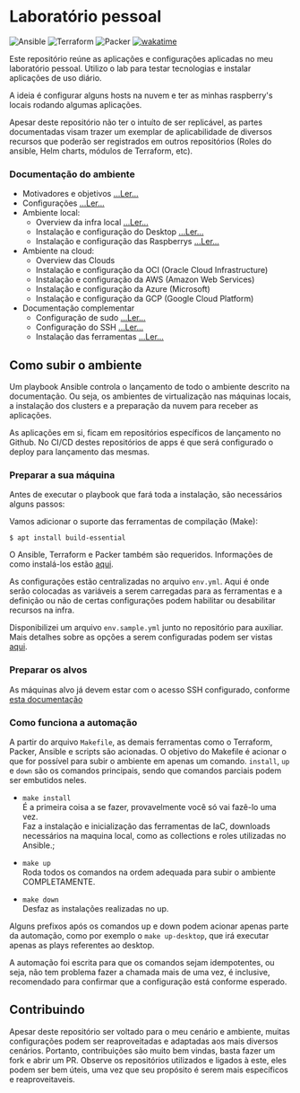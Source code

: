 # Laboratório pessoal 

![Ansible](https://img.shields.io/badge/Ansible->%3D2.11.5-red?logo=ansible&logoColor=white)
![Terraform](https://img.shields.io/badge/Terraform->%3D1.0.7-6a01eb?logo=terraform&logoColor=white)
![Packer](https://img.shields.io/badge/Packer->%3D1.7.5-blue?logo=packer&logoColor=white)
[![wakatime](https://wakatime.com/badge/github/lucaslehnen/homelab.svg)](https://wakatime.com/badge/github/lucaslehnen/homelab)

Este repositório reúne as aplicações e configurações aplicadas no meu laboratório pessoal. 
Utilizo o lab para testar tecnologias e instalar aplicações de uso diário. 

A ideia é configurar alguns hosts na nuvem e ter as minhas raspberry's locais rodando algumas aplicações. 

Apesar deste repositório não ter o intuíto de ser replicável, as partes documentadas visam trazer um exemplar de aplicabilidade de diversos recursos que poderão ser registrados em outros repositórios (Roles do ansible, Helm charts, módulos de Terraform, etc). 

### Documentação do ambiente

- Motivadores e objetivos [...Ler...](docs/objetivos.md)
- Configurações [...Ler...](docs/config.md)
- Ambiente local:
    - Overview da infra local [...Ler...](docs/infra_local.md)    
    - Instalação e configuração do Desktop [...Ler...](docs/desktop.md)
    - Instalação e configuração das Raspberrys [...Ler...](docs/raspberrys.md)
- Ambiente na cloud:
    - Overview das Clouds
    - Instalação e configuração da OCI (Oracle Cloud Infrastructure)
    - Instalação e configuração da AWS (Amazon Web Services)
    - Instalação e configuração da Azure (Microsoft)
    - Instalação e configuração da GCP (Google Cloud Platform)
- Documentação complementar
    - Configuração de sudo  [...Ler...](docs/sudo.md)    
    - Configuração do SSH  [...Ler...](docs/ssh.md)
    - Instalação das ferramentas [...Ler...](docs/install.md)

## Como subir o ambiente

Um playbook Ansible controla o lançamento de todo o ambiente descrito na documentação. Ou seja, os ambientes de virtualização nas máquinas locais, a instalação dos clusters e a preparação da nuvem para receber as aplicações. 

As aplicações em si, ficam em repositórios específicos de lançamento no Github.
No CI/CD destes repositórios de apps é que será configurado o deploy para lançamento das mesmas. 

### Preparar a sua máquina

Antes de executar o playbook que fará toda a instalação, são necessários alguns passos:

Vamos adicionar o suporte das ferramentas de compilação (Make):

```
$ apt install build-essential
```

O Ansible, Terraform e Packer também são requeridos. Informações de como instalá-los estão [aqui](doc/install.md).


As configurações estão centralizadas no arquivo `env.yml`. Aqui é onde serão colocadas as variáveis a serem carregadas para as ferramentas e a definição ou não de certas configurações podem habilitar ou desabilitar recursos na infra.

Disponibilizei um arquivo `env.sample.yml` junto no repositório para auxiliar. 
Mais detalhes sobre as opções a serem configuradas podem ser vistas [aqui](docs/config.md).

### Preparar os alvos

As máquinas alvo já devem estar com o acesso SSH configurado, conforme [esta documentação](docs/ssh.md)

### Como funciona a automação

A partir do arquivo `Makefile`, as demais ferramentas como o Terraform, Packer, Ansible e scripts são acionadas. O objetivo do Makefile é acionar o que for possível para subir o ambiente em apenas um comando. `install`, `up` e `down` são os comandos principais, sendo que comandos parciais podem ser embutidos neles.

 - `make install` <br>
    É a primeira coisa a se fazer, provavelmente você só vai fazê-lo uma vez.    
    Faz a instalação e inicialização das ferramentas de IaC, downloads necessários na maquina local, como as collections e roles utilizadas no Ansible.;

- `make up` <br>
    Roda todos os comandos na ordem adequada para subir o ambiente COMPLETAMENTE.

 - `make down` <br>
    Desfaz as instalações realizadas no up. 

Alguns prefixos após os comandos up e down podem acionar apenas parte da automação, como por exemplo o `make up-desktop`, que irá executar apenas as plays referentes ao desktop.

A automação foi escrita para que os comandos sejam idempotentes, ou seja, não tem problema fazer a chamada mais de uma vez, é inclusive, recomendado para confirmar que a configuração está conforme esperado.

## Contribuindo

Apesar deste repositório ser voltado para o meu cenário e ambiente, muitas configurações podem ser reaproveitadas e adaptadas aos mais diversos cenários. Portanto, contribuições são muito bem vindas, basta fazer um fork e abrir um PR. Observe os repositórios utilizados e ligados à este, eles podem ser bem úteis, uma vez que seu propósito é serem mais específicos e reaproveitaveis. 
